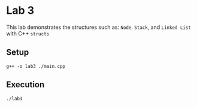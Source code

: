 # Lab 3

This lab demonstrates the structures such as: `Node`. `Stack`, and `Linked List` with C++ `structs`

## Setup

```
g++ -o lab3 ./main.cpp
```

## Execution

```
./lab3
```
